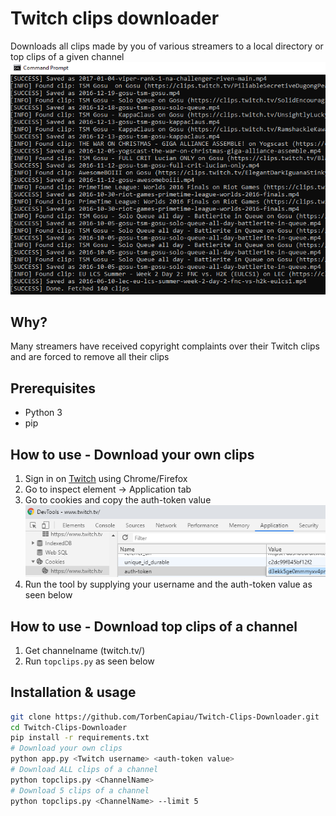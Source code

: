 # Twitch clips downloader

Downloads all clips made by you of various streamers to a local directory or top clips of a given channel
![Tool](result.png)

## Why?
Many streamers have received copyright complaints over their Twitch clips and are forced to remove all their clips

## Prerequisites
- Python 3
- pip

## How to use - Download your own clips
1. Sign in on [Twitch](https://twitch.tv) using Chrome/Firefox
2. Go to inspect element -> Application tab
3. Go to cookies and copy the auth-token value
![Cookies](cookies.png "Find auth-token cookie value")
4. Run the tool by supplying your username and the auth-token value as seen below

## How to use - Download top clips of a channel
1. Get channelname (twitch.tv/<channelName>)
2. Run `topclips.py` as seen below

## Installation & usage
```bash
git clone https://github.com/TorbenCapiau/Twitch-Clips-Downloader.git
cd Twitch-Clips-Downloader
pip install -r requirements.txt
# Download your own clips
python app.py <Twitch username> <auth-token value>
# Download ALL clips of a channel
python topclips.py <ChannelName>
# Download 5 clips of a channel
python topclips.py <ChannelName> --limit 5
```